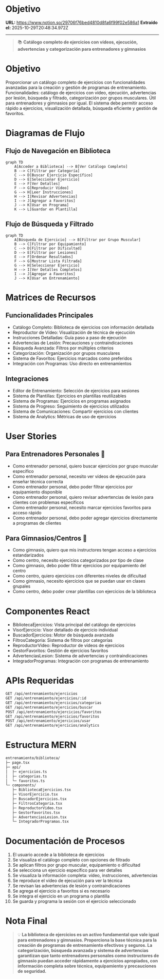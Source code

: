 # Objetivo

**URL:** https://www.notion.so/29706f76bed4810d8fa6f99f02e586a1
**Extraído el:** 2025-10-29T20:48:34.972Z

---

> 📚 **Catálogo completo de ejercicios con vídeos, ejecución, advertencias y categorización para entrenadores y gimnasios**

# Objetivo

Proporcionar un catálogo completo de ejercicios con funcionalidades avanzadas para la creación y gestión de programas de entrenamiento. Funcionalidades: catálogo de ejercicios con vídeo, ejecución, advertencias por lesión, búsqueda y filtrado, categorización por grupos musculares. Útil para entrenadores y gimnasios por igual. El sistema debe permitir acceso rápido a ejercicios, visualización detallada, búsqueda eficiente y gestión de favoritos.

# Diagramas de Flujo

## Flujo de Navegación en Biblioteca

```mermaid
graph TD
    A[Acceder a Biblioteca] --> B[Ver Catálogo Completo]
    B --> C[Filtrar por Categoría]
    C --> D[Buscar Ejercicio Específico]
    D --> E[Seleccionar Ejercicio]
    E --> F[Ver Detalles]
    F --> G[Reproducir Vídeo]
    G --> H[Leer Instrucciones]
    H --> I[Revisar Advertencias]
    I --> J[Agregar a Favoritos]
    J --> K[Usar en Programa]
    K --> L[Guardar en Plantilla]
```

## Flujo de Búsqueda y Filtrado

```mermaid
graph TD
    A[Búsqueda de Ejercicio] --> B[Filtrar por Grupo Muscular]
    B --> C[Filtrar por Equipamiento]
    C --> D[Filtrar por Dificultad]
    D --> E[Filtrar por Lesiones]
    E --> F[Ordenar Resultados]
    F --> G[Mostrar Lista Filtrada]
    G --> H[Seleccionar Ejercicio]
    H --> I[Ver Detalles Completos]
    I --> J[Agregar a Favoritos]
    J --> K[Usar en Entrenamiento]
```

# Matrices de Recursos

## Funcionalidades Principales

- Catálogo Completo: Biblioteca de ejercicios con información detallada
- Reproductor de Vídeo: Visualización de técnica de ejecución
- Instrucciones Detalladas: Guía paso a paso de ejecución
- Advertencias de Lesión: Precauciones y contraindicaciones
- Búsqueda Avanzada: Filtros por múltiples criterios
- Categorización: Organización por grupos musculares
- Sistema de Favoritos: Ejercicios marcados como preferidos
- Integración con Programas: Uso directo en entrenamientos
## Integraciones

- Editor de Entrenamiento: Selección de ejercicios para sesiones
- Sistema de Plantillas: Ejercicios en plantillas reutilizables
- Sistema de Programas: Ejercicios en programas asignados
- Sistema de Progreso: Seguimiento de ejercicios utilizados
- Sistema de Comunicaciones: Compartir ejercicios con clientes
- Sistema de Analytics: Métricas de uso de ejercicios
# User Stories

## Para Entrenadores Personales 🧍

- Como entrenador personal, quiero buscar ejercicios por grupo muscular específico
- Como entrenador personal, necesito ver vídeos de ejecución para enseñar técnica correcta
- Como entrenador personal, debo poder filtrar ejercicios por equipamiento disponible
- Como entrenador personal, quiero revisar advertencias de lesión para clientes con problemas específicos
- Como entrenador personal, necesito marcar ejercicios favoritos para acceso rápido
- Como entrenador personal, debo poder agregar ejercicios directamente a programas de clientes
## Para Gimnasios/Centros 🏢

- Como gimnasio, quiero que mis instructores tengan acceso a ejercicios estandarizados
- Como centro, necesito ejercicios categorizados por tipo de clase
- Como gimnasio, debo poder filtrar ejercicios por equipamiento del centro
- Como centro, quiero ejercicios con diferentes niveles de dificultad
- Como gimnasio, necesito ejercicios que se puedan usar en clases grupales
- Como centro, debo poder crear plantillas con ejercicios de la biblioteca
# Componentes React

- BibliotecaEjercicios: Vista principal del catálogo de ejercicios
- VisorEjercicio: Visor detallado de ejercicio individual
- BuscadorEjercicios: Motor de búsqueda avanzada
- FiltrosCategoria: Sistema de filtros por categorías
- ReproductorVideo: Reproductor de vídeos de ejercicios
- GestorFavoritos: Gestión de ejercicios favoritos
- AdvertenciasLesion: Sistema de advertencias y contraindicaciones
- IntegradorProgramas: Integración con programas de entrenamiento
# APIs Requeridas

```bash
GET /api/entrenamiento/ejercicios
GET /api/entrenamiento/ejercicios/:id
GET /api/entrenamiento/ejercicios/categorias
GET /api/entrenamiento/ejercicios/buscar
POST /api/entrenamiento/ejercicios/favoritos
GET /api/entrenamiento/ejercicios/favoritos
POST /api/entrenamiento/ejercicios/usar
GET /api/entrenamiento/ejercicios/analytics
```

# Estructura MERN

```bash
entrenamiento/biblioteca/
├─ page.tsx
├─ api/
│  ├─ ejercicios.ts
│  ├─ categorias.ts
│  └─ favoritos.ts
└─ components/
   ├─ BibliotecaEjercicios.tsx
   ├─ VisorEjercicio.tsx
   ├─ BuscadorEjercicios.tsx
   ├─ FiltrosCategoria.tsx
   ├─ ReproductorVideo.tsx
   ├─ GestorFavoritos.tsx
   ├─ AdvertenciasLesion.tsx
   └─ IntegradorProgramas.tsx
```

# Documentación de Procesos

1. El usuario accede a la biblioteca de ejercicios
1. Se visualiza el catálogo completo con opciones de filtrado
1. Se aplican filtros por grupo muscular, equipamiento o dificultad
1. Se selecciona un ejercicio específico para ver detalles
1. Se visualiza la información completa: vídeo, instrucciones, advertencias
1. Se reproduce el vídeo de ejecución para ver la técnica
1. Se revisan las advertencias de lesión y contraindicaciones
1. Se agrega el ejercicio a favoritos si es necesario
1. Se integra el ejercicio en un programa o plantilla
1. Se guarda y programa la sesión con el ejercicio seleccionado
# Nota Final

> 💡 **La biblioteca de ejercicios es un activo fundamental que vale igual para entrenadores y gimnasios. Proporciona la base técnica para la creación de programas de entrenamiento efectivos y seguros. La categorización, búsqueda avanzada y sistema de advertencias garantizan que tanto entrenadores personales como instructores de gimnasio puedan acceder rápidamente a ejercicios apropiados, con información completa sobre técnica, equipamiento y precauciones de seguridad.**

